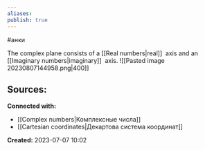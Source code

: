```yaml
---
aliases:
publish: true
---
```

#анки

The complex plane consists of a [[Real numbers|real]]  axis and an [[Imaginary numbers|imaginary]]  axis.
![[Pasted image 20230807144958.png|400]]










**Sources:**
- 


**Connected with:**
- [[Complex numbers|Комплексные числа]]
- [[Cartesian coordinates|Декартова система координат]]



**Created:** 2023-07-07 10:02